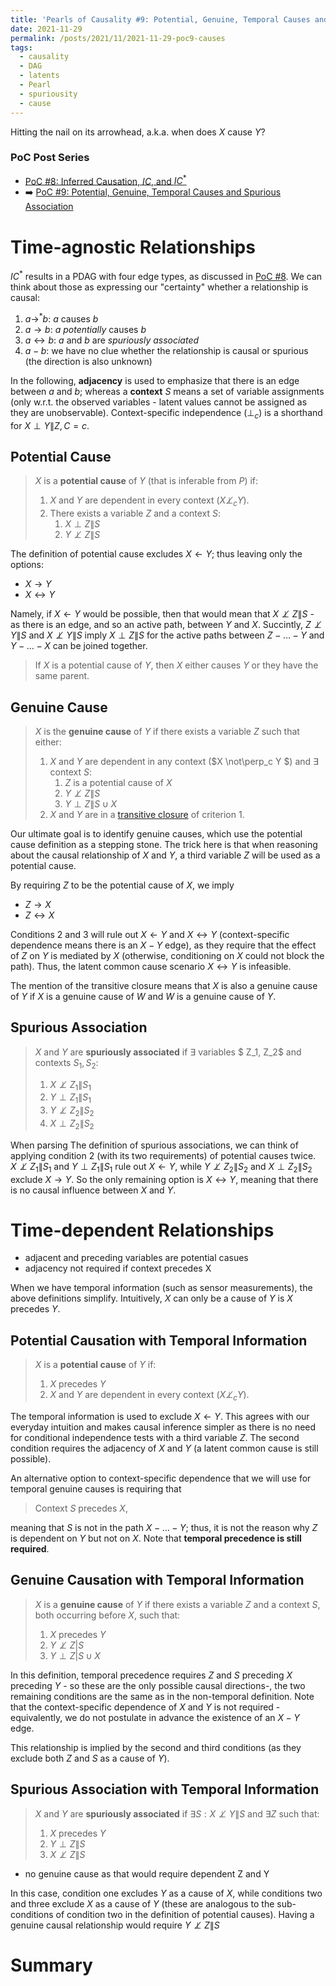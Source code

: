 ```yaml
---
title: 'Pearls of Causality #9: Potential, Genuine, Temporal Causes and Spurious Association'
date: 2021-11-29
permalink: /posts/2021/11/2021-11-29-poc9-causes
tags:
  - causality
  - DAG
  - latents
  - Pearl
  - spuriousity
  - cause
---
```


Hitting the nail on its arrowhead, a.k.a. when does $X$ cause $Y$?

### PoC Post Series
- [PoC #8: Inferred Causation, $IC$, and ${IC}^*$](/posts/2021/11/poc8-ic-ic-ic)
- ➡️ [PoC #9: Potential, Genuine, Temporal Causes and Spurious Association](/posts/2021/11/poc9-causes/)

# Time-agnostic Relationships
$IC^*$ results in a PDAG with four edge types, as discussed in [PoC #8](/posts/2021/11/poc8-ic-ic-ic). We can think about those as expressing our "certainty" whether a relationship is causal:

1. $a\rightarrow^{*} b$: $a$ causes $b$
2. $a\rightarrow b$:  $a$ _potentially_ causes $b$
3. $a \leftrightarrow b$: $a$ and $b$ are _spuriously associated_
4. $a-b:$ we have no clue whether the relationship is causal or spurious (the direction is also unknown)

In the following, **adjacency** is used to emphasize that there is an edge between $a$ and $b$; whereas a **context** $S$ means a set of variable assignments (only w.r.t. the observed variables - latent values cannot be assigned as they are unobservable). Context-specific independence $(\perp_c)$ is a shorthand for $X \perp Y \| Z, C=c$.

## Potential Cause
>$X$ is a **potential cause** of $Y$ (that is inferable from $P$) if:
>1. $X$ and $Y$ are dependent in every context ($X \not\perp_c Y$).
>2. There exists a variable $Z$ and a context $S:$ 
>    1. $X \perp Z \| S$
>    2. $Y \not\perp Z \| S$

The definition of potential cause excludes $X\leftarrow Y$; thus leaving only the options:
- $X \rightarrow Y$
- $X \leftrightarrow Y$

Namely, if  $X\leftarrow Y$ would be possible, then that would mean that  $X \not\perp Z \| S$ - as there is an edge, and so an active path, between $Y$ and $X$. Succintly, $Z \not\perp Y\|S$ and  $X \not\perp Y \| S$ imply  $X \perp Z \| S$ for the active paths between $Z-\dots-Y$ and $Y-\dots-X$ can be joined together.

> If $X$ is a potential cause of $Y$, then $X$ either causes $Y$ or they have the same parent.


## Genuine Cause
>$X$ is the **genuine cause** of $Y$ if there exists a variable $Z$ such that either:
>1. $X$ and $Y$ are dependent in any context ($X \not\perp_c Y $) and $\exists$ context $S$:
>    1. $Z$ is a potential cause of $X$
>    2. $Y \not\perp Z \| S$
>    3. $Y \perp Z \| S \cup X$
>2. $X$ and $Y$ are in a [transitive closure](https://en.wikipedia.org/wiki/Transitive_closure) of criterion 1.

Our ultimate goal is to identify genuine causes, which use the potential cause definition as a stepping stone. The trick here is that when reasoning about the causal relationship of $X$ and $Y$, a third variable $Z$ will be used as a potential cause.

By requiring $Z$ to be the potential cause of $X$, we imply 
- $Z \rightarrow X$
- $Z \leftrightarrow X$

Conditions 2 and 3 will rule out $X \leftarrow Y$ and $X \leftrightarrow Y$ (context-specific dependence means there is an $X-Y$ edge), as they require that the effect of $Z$ on $Y$ is mediated by $X$ (otherwise, conditioning on $X$ could not block the path). Thus, the latent common cause scenario $X \leftrightarrow Y$ is infeasible.

The mention of the transitive closure means that $X$ is also a genuine cause of $Y$ if $X$ is a genuine cause of $W$ and $W$ is a genuine cause of $Y$. 

## Spurious Association
>$X$ and $Y$ are **spuriously associated** if $\exists$ variables $ Z_1, Z_2$ and contexts $S_1, S_2$:
>1. $X \not\perp Z_1 \| S_1$
>2. $Y \perp Z_1 \| S_1$
>3. $Y \not\perp Z_2 \| S_2$
>4. $X \perp Z_2 \| S_2$

When parsing The definition of spurious associations, we can think of applying condition 2 (with its two requirements) of potential causes twice. $X \not\perp Z_1 \| S_1$ and $Y \perp Z_1 \| S_1$ rule out $X\leftarrow Y$, while $Y \not\perp Z_2 \| S_2$ and $X \perp Z_2 \| S_2$ exclude $X\rightarrow Y$. So the only remaining option is $X \leftrightarrow Y$, meaning that there is no causal influence between $X$ and $Y$.

# Time-dependent Relationships

- adjacent and preceding variables are potential casues
- adjacency not required if context precedes X

When we have temporal information (such as sensor measurements), the above definitions simplify. Intuitively, $X$ can only be a cause of $Y$ is $X$ precedes $Y$.

## Potential Causation with Temporal Information
> $X$ is a **potential cause** of $Y$ if:
> 1. $X$ precedes $Y$
> 2. $X$ and $Y$ are dependent in every context ($X \not\perp_c Y$).


The temporal information is used to exclude $X\leftarrow Y$. This agrees with our everyday intuition and makes causal inference simpler as there is no need for conditional independence tests with a third variable $Z$. The second condition requires the adjacency of $X$ and $Y$ (a latent common cause is still possible). 


An alternative option to context-specific dependence that we will use for temporal genuine causes is requiring that
> Context $S$ precedes $X$, 

meaning that $S$ is not in the path $X-\dots-Y$; thus, it is not the reason why $Z$ is dependent on $Y$ but not on $X$. Note that **temporal precedence is still required**.


## Genuine Causation with Temporal Information
>$X$ is a **genuine cause** of $Y$ if there exists a variable $Z$ and a context $S$, both occurring before $X$, such that:
>1. $X$ precedes $Y$
>2. $Y \not\perp Z | S$
>3. $Y \perp Z | S\cup X$


In this definition, temporal precedence requires $Z$ and $S$ preceding $X$ preceding $Y$ - so these are the only possible causal directions-, the two remaining conditions are the same as in the non-temporal definition. Note that the context-specific dependence of $X$ and $Y$ is not required - equivalently, we do not postulate in advance the existence of an $X-Y$ edge. 

This relationship is implied by the second and third conditions (as they exclude both $Z$ and $S$ as a cause of $Y$).



## Spurious Association with Temporal Information
>$X$ and $Y$ are **spuriously associated** if $\exists S : X \not\perp Y \|S$ and $\exists Z$ such that:
>1. $X$ precedes $Y$ 
>2. $Y \perp Z \| S$
>3. $X \not\perp Z \| S$

- no genuine cause as that would require dependent Z and Y

In this case, condition one excludes $Y$ as a cause of $X$, while conditions two and three exclude $X$ as a cause of $Y$ (these are analogous to the sub-conditions of condition two in the definition of potential causes). Having a genuine causal relationship would require $Y \not\perp Z \| S$

# Summary